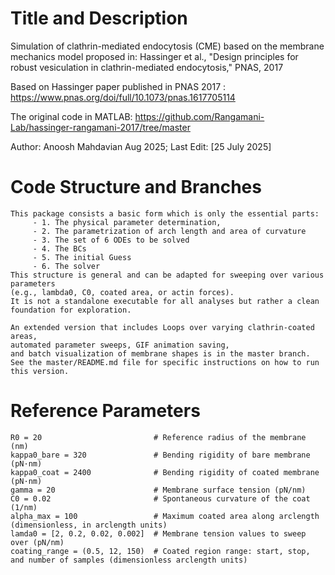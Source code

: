 # Title and Description 
Simulation of clathrin-mediated endocytosis (CME) based on the membrane mechanics model proposed in: Hassinger et al., "Design principles for robust vesiculation in clathrin-mediated endocytosis," PNAS, 2017

Based on Hassinger paper published in PNAS 2017 : https://www.pnas.org/doi/full/10.1073/pnas.1617705114

The original code in MATLAB: https://github.com/Rangamani-Lab/hassinger-rangamani-2017/tree/master 

Author: Anoosh Mahdavian
Aug 2025; Last Edit: [25 July 2025]
# Code Structure and Branches
    This package consists a basic form which is only the essential parts: 
         - 1. The physical parameter determination, 
         - 2. The parametrization of arch length and area of curvature 
         - 3. The set of 6 ODEs to be solved
         - 4. The BCs
         - 5. The initial Guess
         - 6. The solver   
    This structure is general and can be adapted for sweeping over various parameters
    (e.g., lambda0, C0, coated area, or actin forces). 
    It is not a standalone executable for all analyses but rather a clean foundation for exploration.
    
    An extended version that includes Loops over varying clathrin-coated areas, 
    automated parameter sweeps, GIF animation saving, 
    and batch visualization of membrane shapes is in the master branch. 
    See the master/README.md file for specific instructions on how to run this version.
# Reference Parameters
    R0 = 20                         # Reference radius of the membrane (nm)
    kappa0_bare = 320               # Bending rigidity of bare membrane (pN·nm)
    kappa0_coat = 2400              # Bending rigidity of coated membrane (pN·nm)
    gamma = 20                      # Membrane surface tension (pN/nm)
    C0 = 0.02                       # Spontaneous curvature of the coat (1/nm)
    alpha_max = 100                 # Maximum coated area along arclength (dimensionless, in arclength units) 
    lamda0 = [2, 0.2, 0.02, 0.002]  # Membrane tension values to sweep over (pN/nm)
    coating_range = (0.5, 12, 150)  # Coated region range: start, stop, and number of samples (dimensionless arclength units)


